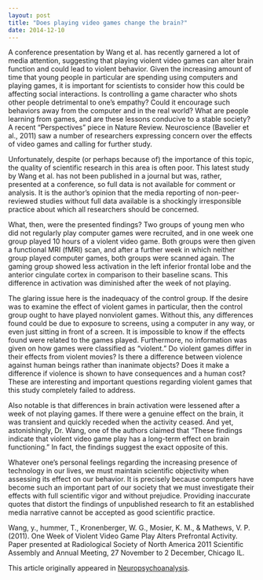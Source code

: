 ```yaml
---
layout: post
title: "Does playing video games change the brain?"
date: 2014-12-10
---
```

A conference presentation by Wang et al. has recently garnered a lot of media attention, suggesting that playing violent video games can alter brain function and could lead to violent behavior. Given the increasing amount of time that young people in particular are spending using computers and playing games, it is important for scientists to consider how this could be affecting social interactions. Is controlling a game character who shots other people detrimental to one’s empathy? Could it encourage such behaviors away from the computer and in the real world? What are people learning from games, and are these lessons conducive to a stable society? A recent “Perspectives” piece in Nature Review. Neuroscience (Bavelier et al., 2011) saw a number of researchers expressing concern over the effects of video games and calling for further study.

Unfortunately, despite (or perhaps because of) the importance of this topic, the quality of scientific research in 
this area is often poor. This latest study by Wang et al. has not been published in a journal but was, rather, presented at a conference, so full data is not available for comment or analysis. It is the author’s opinion that the media reporting of non-peer-reviewed studies without full data available is a shockingly irresponsible practice about which all researchers should be concerned.

What, then, were the presented findings? Two groups of young men who did not regularly play computer games were 
recruited, and in one week one group played 10 hours of a violent video game. Both groups were then given a  functional MRI (fMRI) scan, and after a further week in which neither group played computer games, both groups were scanned again. The gaming group showed less activation in the left inferior frontal lobe and the anterior cingulate cortex in comparison to their baseline scans. This difference in activation was diminished after the week of not playing.

The glaring issue here is the inadequacy of the control group. If the desire was to examine the effect of violent 
games in particular, then the control group ought to have played nonviolent games. Without this, any differences 
found could be due to exposure to screens, using a computer in any way, or even just sitting in front of a screen. It is impossible to know if the effects found were related to the games played. Furthermore, no information was given on how games were classified as “violent.” Do violent games differ in their effects from violent movies? Is there a difference between violence against human beings rather than inanimate objects? Does it make a difference if violence is shown to have consequences and a human cost? These are interesting and important questions regarding violent games that this study completely failed to address.

Also notable is that differences in brain activation were lessened after a week of not playing games. If there were 
a genuine effect on the brain, it was transient and quickly receded when the activity ceased. And yet, astonishingly, Dr. Wang, one of the authors claimed that “These findings indicate that violent video game play has a long-term effect on brain functioning.” In fact, the findings suggest the exact opposite of this.

Whatever one’s personal feelings regarding the increasing presence of technology in our lives, we must maintain 
scientific objectivity when assessing its effect on our behavior. It is precisely because computers have become such an important part of our society that we must investigate their effects with full scientific vigor and without prejudice. Providing inaccurate quotes that distort the findings of unpublished research to fit an established media narrative cannot be accepted as good scientific practice.


Wang, y., hummer, T., Kronenberger, W. G., Mosier, K. M., & Mathews, V. P. (2011). One Week of Violent Video Game 
Play Alters Prefrontal Activity.  Paper presented at Radiological Society of North America 2011 Scientific Assembly 
and Annual Meeting, 27 November to 2 December, Chicago IL.


This article originally appeared in [Neuropsychoanalysis](http://www.tandfonline.com/loi/rnpa20#.VL0VXCvF98F).
